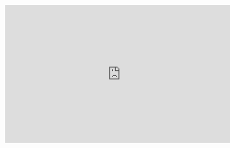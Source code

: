 <iframe autoplay border=0 frameborder=0 height=450 width=750 src="https://www.youtube.com/watch?v=<add-link-here>" allowfullscreen></iframe>